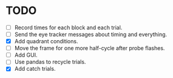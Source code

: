 # TODO

- [ ] Record times for each block and each trial.
- [ ] Send the eye tracker messages about timing and everything.
- [x] Add quadrant conditions.
- [ ] Move the frame for one more half-cycle after probe flashes.
- [ ] Add GUI.
- [ ] Use pandas to recycle trials.
- [x] Add catch trials.